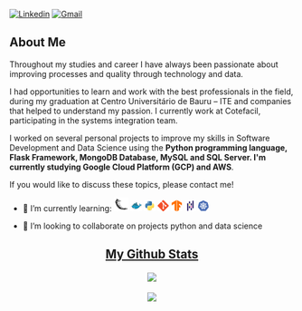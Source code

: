 [![Linkedin](https://img.shields.io/badge/-LinkedIn-blue?style=flat&logo=Linkedin&logoColor=white)](https://www.linkedin.com/in/rodrigosfelix)
[![Gmail](https://img.shields.io/badge/-Gmail-c14438?style=flat&logo=Gmail&logoColor=white)](mailto:felixs.rodrigo@gmail.com)

## About Me

Throughout my studies and career I have always been passionate about improving processes and quality through technology and data.

I had opportunities to learn and work with the best professionals in the field, during my graduation at Centro Universitário de Bauru – ITE and companies that helped to understand my passion. I currently work at Cotefacil, participating in the systems integration team.

I worked on several personal projects to improve my skills in Software Development and Data Science using the **Python programming language, Flask Framework, MongoDB Database, MySQL and SQL Server. I'm currently studying Google Cloud Platform (GCP) and AWS**.

If you would like to discuss these topics, please contact me!

- 🌱 I’m currently learning: 
<code><img height="25" src="https://github.com/devicons/devicon/blob/v2.14.0/icons/flask/flask-original.svg"></code>
<code><img height="20" src="https://github.com/devicons/devicon/blob/v2.14.0/icons/docker/docker-original.svg"></code>
<code><img height="20" src="https://github.com/devicons/devicon/blob/v2.14.0/icons/python/python-original.svg"></code>
<code><img height="20" src="https://github.com/devicons/devicon/blob/v2.14.0/icons/git/git-original.svg"></code>
<code><img height="20" src="https://github.com/devicons/devicon/blob/v2.14.0/icons/tensorflow/tensorflow-original.svg"></code>
<code><img height="20" src="https://github.com/devicons/devicon/blob/v2.14.0/icons/pandas/pandas-original.svg"></code>
<code><img height="20" src="https://github.com/devicons/devicon/blob/v2.14.0/icons/kubernetes/kubernetes-plain.svg"></code>



- 💞️ I’m looking to collaborate on projects python and data science


<h2 align="center"><u>My Github Stats</u></h2>
<p align="center">
<img align="center" src="https://github-readme-stats.vercel.app/api/top-langs/?username=felixrodrigo19&layout=compact&theme=github_dark&langs_count=10&exclude_repo=kasweb">
<br>
<br>
<img align="center" src="https://github-readme-stats.vercel.app/api?username=felixrodrigo19&count_private=true&show_icons=trueline_height=21&theme=github_dark">	
</p>
